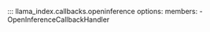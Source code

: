 ::: llama_index.callbacks.openinference
    options:
      members:
        - OpenInferenceCallbackHandler
